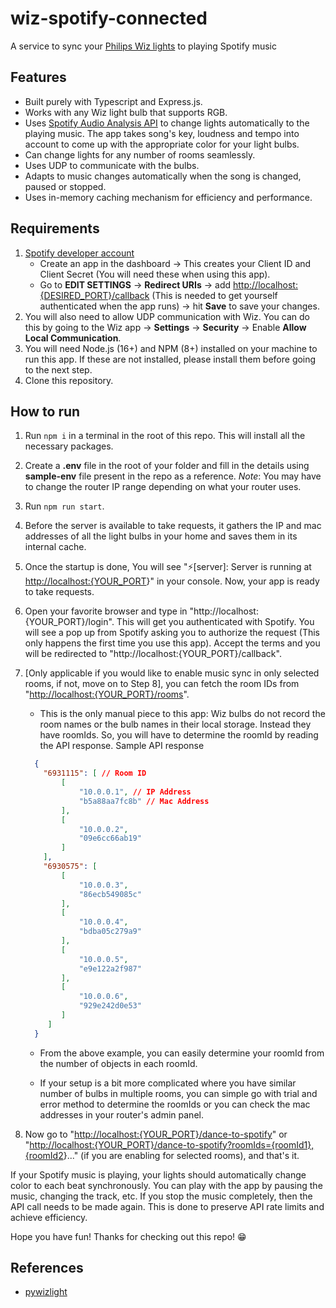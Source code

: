 # wiz-spotify-connected

A service to sync your [Philips Wiz lights](https://www.wizconnected.com/) to playing Spotify music

## Features

* Built purely with Typescript and Express.js.
* Works with any Wiz light bulb that supports RGB.
* Uses [Spotify Audio Analysis API](https://developer.spotify.com/documentation/web-api/reference/#/operations/get-audio-analysis) to change lights automatically to the playing music. The app takes song's key, loudness and tempo into account to come up with the appropriate color for your light bulbs.
* Can change lights for any number of rooms seamlessly.
* Uses UDP to communicate with the bulbs.
* Adapts to music changes automatically when the song is changed, paused or stopped.
* Uses in-memory caching mechanism for efficiency and performance.

## Requirements

1. [Spotify developer account](https://developer.spotify.com/dashboard)
    * Create an app in the dashboard -> This creates your Client ID and Client Secret (You will need these when using this app).
    * Go to **EDIT SETTINGS** -> **Redirect URIs** -> add [http://localhost:{DESIRED\_PORT}/callback](http://localhost:%7BDESIRED_PORT%7D/callback) (This is needed to get yourself authenticated when the app runs) -> hit **Save** to save your changes.
2. You will also need to allow UDP communication with Wiz. You can do this by going to the Wiz app -> **Settings** -> **Security** -> Enable **Allow Local Communication**.
3. You will need Node.js (16+) and NPM (8+) installed on your machine to run this app. If these are not installed, please install them before going to the next step.
4. Clone this repository.

## How to run

1. Run `npm i` in a terminal in the root of this repo. This will install all the necessary packages.
2. Create a **.env** file in the root of your folder and fill in the details using **sample-env** file present in the repo as a reference.
*Note*: You may have to change the router IP range depending on what your router uses.
3. Run `npm run start`.
4. Before the server is available to take requests, it gathers the IP and mac addresses of all the light bulbs in your home and saves them in its internal cache.
5. Once the startup is done, You will see "⚡️[server]: Server is running at [http://localhost:{YOUR\_PORT](http://localhost:%7BYOUR_PORT)}" in your console. Now, your app is ready to take requests.
6. Open your favorite browser and type in "http://localhost:{YOUR\_PORT}/login". This will get you authenticated with Spotify. You will see a pop up from Spotify asking you to authorize the request (This only happens the first time you use this app). Accept the terms and you will be redirected to "http://localhost:{YOUR\_PORT}/callback".
7. [Only applicable if you would like to enable music sync in only selected rooms, if not, move on to Step 8], you can fetch the room IDs from "[http://localhost:{YOUR\_PORT}/rooms](http://localhost:%7BYOUR_PORT%7D/rooms)".

   * This is the only manual piece to this app: Wiz bulbs do not record the room names or the bulb names in their local storage. Instead they have roomIds. So, you will have to determine the roomId by reading the API response.
    Sample API response

    ```json
      {
        "6931115": [ // Room ID
            [
                "10.0.0.1", // IP Address
                "b5a88aa7fc8b" // Mac Address
            ],
            [
                "10.0.0.2",
                "09e6cc66ab19"
            ]
        ],
        "6930575": [
            [
                "10.0.0.3",
                "86ecb549085c"
            ],
            [
                "10.0.0.4",
                "bdba05c279a9"
            ],
            [
                "10.0.0.5",
                "e9e122a2f987"
            ],
            [
                "10.0.0.6",
                "929e242d0e53"
            ]
         ]
      }
    ```

   * From the above example, you can easily determine your roomId from the number of objects in each roomId.

   * If your setup is a bit more complicated where you have similar number of bulbs in multiple rooms, you can simple go with trial and error method to determine the roomIds or you can check the mac addresses in your router's admin panel.

8. Now go to "[http://localhost:{YOUR\_PORT}/dance-to-spotify](http://localhost:%7BYOUR_PORT%7D/dance-to-spotify)" or "[http://localhost:{YOUR\_PORT}/dance-to-spotify?roomIds={roomId1},{roomId2](http://localhost:%7BYOUR_PORT%7D/dance-to-spotify?roomIds=%7BroomId1%7D,%7BroomId2)}..." (if you are enabling for selected rooms), and that's it.

If your Spotify music is playing, your lights should automatically change color to each beat synchronously. You can play with the app by pausing the music, changing the track, etc. If you stop the music completely, then the API call needs to be made again. This is done to preserve API rate limits and achieve efficiency.

Hope you have fun! Thanks for checking out this repo! 😁

## References

* [pywizlight](https://github.com/sbidy/pywizlight)
